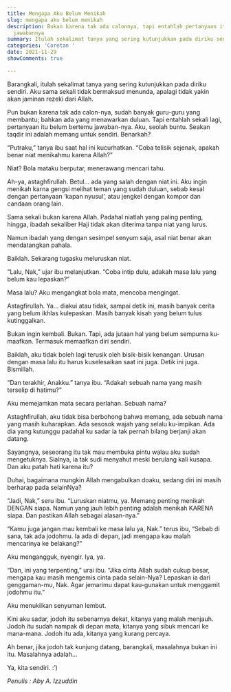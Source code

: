 ```yaml
---
title: Mengapa Aku Belum Menikah
slug: mengapa aku belum menikah
description: Bukan karena tak ada calonnya, tapi entahlah pertanyaan itu belum bertemu
  jawabannya
summary: Itulah sekalimat tanya yang sering kutunjukkan pada diriku sendiri. Aku sama sekali tidak bermaksud menunda, apalagi tidak yakin akan jaminan rezeki dari Allah. Pun bukan karena tak ada calon-nya.
categories: 'Coretan '
date: 2021-11-29
showComments: true

---
```

Barangkali, itulah sekalimat tanya yang sering kutunjukkan pada diriku sendiri. Aku sama sekali tidak bermaksud menunda, apalagi tidak yakin akan jaminan rezeki dari Allah.

Pun bukan karena tak ada calon-nya, sudah banyak guru-guru yang membantu; bahkan ada yang menawarkan duluan. Tapi entahlah sekali lagi, pertanyaan itu belum bertemu jawaban-nya. Aku, seolah buntu. Seakan taqdir ini adalah memang untuk sendiri. Benarkah?

“Putraku,” tanya ibu saat hal ini kucurhatkan. “Coba telisik sejenak, apakah benar niat menikahmu karena Allah?”

Niat? Bola mataku berputar, menerawang mencari tahu.

Ah-ya, astaghfirullah. Betul… ada yang salah dengan niat ini. Aku ingin menikah karna gengsi melihat teman yang sudah duluan, sebab kesal dengan pertanyaan ‘kapan nyusul’, atau jengkel dengan kompor dan candaan orang lain.

Sama sekali bukan karena Allah. Padahal niatlah yang paling penting, hingga, ibadah sekaliber Haji tidak akan diterima tanpa niat yang lurus.

Namun ibadah yang dengan sesimpel senyum saja, asal niat benar akan mendatangkan pahala.

Baiklah. Sekarang tugasku meluruskan niat.

“Lalu, Nak,” ujar ibu melanjutkan. “Coba intip dulu, adakah masa lalu yang belum kau lepaskan?”

Masa lalu? Aku mengangkat bola mata, mencoba mengingat.

Astagfirullah. Ya… diakui atau tidak, sampai detik ini, masih banyak cerita yang belum ikhlas kulepaskan. Masih banyak kisah yang belum tulus kutinggalkan.

Bukan ingin kembali. Bukan. Tapi, ada jutaan hal yang belum sempurna ku-maafkan. Termasuk memaafkan diri sendiri.

Baiklah, aku tidak boleh lagi terusik oleh bisik-bisik kenangan. Urusan dengan masa lalu itu harus kuselesaikan saat ini juga. Detik ini juga. Bismillah.

“Dan terakhir, Anakku.” tanya ibu. “Adakah sebuah nama yang masih terselip di hatimu?”

Aku memejamkan mata secara perlahan. Sebuah nama?

Astaghfirullah, aku tidak bisa berbohong bahwa memang, ada sebuah nama yang masih kuharapkan. Ada sesosok wajah yang selalu ku-impikan. Ada dia yang kutunggu padahal ku sadar ia tak pernah bilang berjanji akan datang.

Sayangnya, seseorang itu tak mau membuka pintu walau aku sudah mengetuknya. Sialnya, ia tak sudi menyahut meski berulang kali kusapa. Dan aku patah hati karena itu?

Duhai, bagaimana mungkin Allah mengabulkan doaku, sedang diri ini masih berharap pada selainNya?

“Jadi, Nak,” seru ibu. “Luruskan niatmu, ya. Memang penting menikah DENGAN siapa. Namun yang jauh lebih penting adalah menikah KARENA siapa. Dan pastikan Allah sebagai alasan-nya.”

“Kamu juga jangan mau kembali ke masa lalu ya, Nak.” terus ibu, “Sebab di sana, tak ada jodohmu. Ia ada di depan, jadi mengapa kau malah mencarinya ke belakang?”

Aku mengangguk, nyengir. Iya, ya.

“Dan, ini yang terpenting,” urai ibu. “Jika cinta Allah sudah cukup besar, mengapa kau masih mengemis cinta pada selain-Nya? Lepaskan ia dari genggaman-mu, Nak. Agar jemarimu dapat kau-gunakan untuk menggamit jodohmu itu.”

Aku menukilkan senyuman lembut.

Kini aku sadar, jodoh itu sebenarnya dekat, kitanya yang malah menjauh. Jodoh itu sudah nampak di depan mata, kitanya yang sibuk mencari ke mana-mana. Jodoh itu ada, kitanya yang kurang percaya.

Ah benar, jika jodoh tak kunjung datang, barangkali, masalahnya bukan ini itu. Masalahnya adalah…

Ya, kita sendiri. :’)

_Penulis : Aby A. Izzuddin_